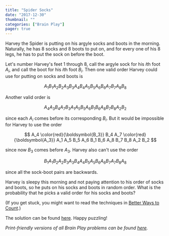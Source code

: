 ```yaml
---
title: "Spider Socks"
date: "2017-12-30"
thumbnail: ""
categories: ["Brain Play"]
pager: true
---
```



Harvey the Spider is putting on his argyle socks and boots in the morning. Naturally, he has 8 socks and 8 boots to put on, and for every one of his 8 legs, he has to put the sock on before the boot.

Let's number Harvey's feet 1 through 8, call the argyle sock for his $i\textrm{th}$ foot $A_i$, and call the boot for his $i\textrm{th}$ foot $B_i$. Then one valid order Harvey could use for putting on socks and boots is

$$ A_1 B_1 A_2 B_2 A_3 B_3 A_4 B_4 A_5 B_5 A_6 B_6 A_7 B_7 A_8 B_8 $$

Another valid order is

$$ A_4 A_3 B_4 A_7 B_3 A_1 A_5 B_5 A_6 B_1 B_6 A_8 B_7 B_8 A_2 B_2 $$

since each $A_i$ comes before its corresponding $B_i$. But it would be impossible for Harvey to use the order

$$ A_4 \color{red}{\boldsymbol{B_3}} B_4 A_7 \color{red}{\boldsymbol{A_3}} A_1 A_5 B_5 A_6 B_1 B_6 A_8 B_7 B_8 A_2 B_2 $$

since now $B_3$ comes before $A_3$. Harvey also can't use the order

$$ B_1 A_1 B_2 A_2 B_3 A_3 B_4 A_4 B_5 A_5 B_6 A_6 B_7 A_7 B_8 A_8 $$

since all the sock-boot pairs are backwards.

Harvey is sleepy this morning and not paying attention to his order of socks and boots, so he puts on his socks and boots in random order. What is the probability that he picks a valid order for his socks and boots?

(If you get stuck, you might want to read the techniques in [Better Ways to Count](/better-ways-to-count/).)

The solution can be found [here](/brain-play/spider-socks-solution/). Happy puzzling!

*Print-friendly versions of all Brain Play problems can be found [here](/brain-play-problems-and-solutions/ "Brain Play Problems and Solutions").*

